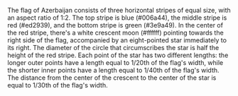 The flag of Azerbaijan consists of three horizontal stripes of equal size, with an aspect ratio of 1:2. The top stripe is blue (#006a44), the middle stripe is red (#ed2939), and the bottom stripe is green (#3e9a49). In the center of the red stripe, there's a white crescent moon (#ffffff) pointing towards the right side of the flag, accompanied by an eight-pointed star immediately to its right. The diameter of the circle that circumscribes the star is half the height of the red stripe. Each point of the star has two different lengths: the longer outer points have a length equal to 1/20th of the flag's width, while the shorter inner points have a length equal to 1/40th of the flag's width. The distance from the center of the crescent to the center of the star is equal to 1/30th of the flag's width.